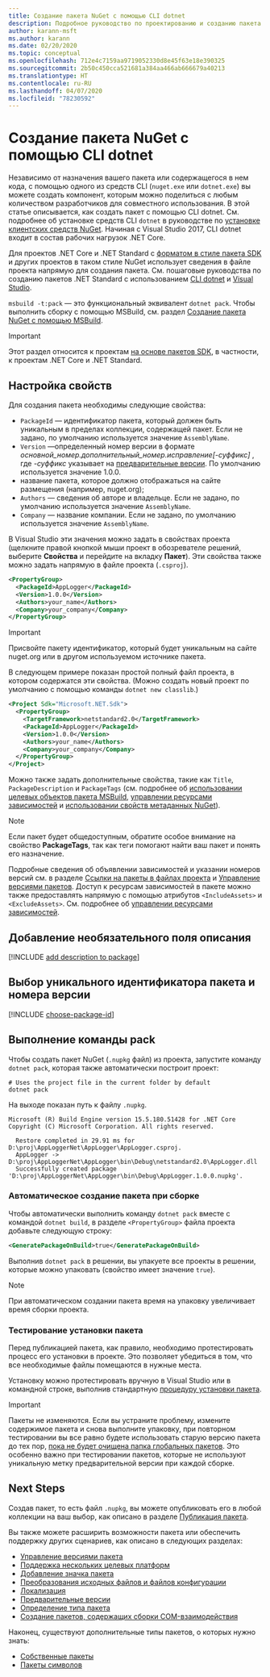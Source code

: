 ```yaml
---
title: Создание пакета NuGet с помощью CLI dotnet
description: Подробное руководство по проектированию и созданию пакета NuGet, включая принятие решений по ключевым аспектам, таким как файлы и управление версиями.
author: karann-msft
ms.author: karann
ms.date: 02/20/2020
ms.topic: conceptual
ms.openlocfilehash: 712e4c7159aa9719052330d8e45f63e18e390325
ms.sourcegitcommit: 2b50c450cca521681a384aa466ab666679a40213
ms.translationtype: HT
ms.contentlocale: ru-RU
ms.lasthandoff: 04/07/2020
ms.locfileid: "78230592"
---
```

# <a name="create-a-nuget-package-using-the-dotnet-cli"></a>Создание пакета NuGet с помощью CLI dotnet

Независимо от назначения вашего пакета или содержащегося в нем кода, с помощью одного из средств CLI (`nuget.exe` или `dotnet.exe`) вы можете создать компонент, которым можно поделиться с любым количеством разработчиков для совместного использования. В этой статье описывается, как создать пакет с помощью CLI dotnet. См. подробнее об установке средств CLI `dotnet` в руководстве по [установке клиентских средств NuGet](../install-nuget-client-tools.md). Начиная с Visual Studio 2017, CLI dotnet входит в состав рабочих нагрузок .NET Core.

Для проектов .NET Core и .NET Standard с [форматом в стиле пакета SDK](../resources/check-project-format.md) и других проектов в таком стиле NuGet использует сведения в файле проекта напрямую для создания пакета. См. пошаговые руководства по созданию пакетов .NET Standard с использованием [CLI dotnet](../quickstart/create-and-publish-a-package-using-the-dotnet-cli.md) и [Visual Studio](../quickstart/create-and-publish-a-package-using-visual-studio.md).

`msbuild -t:pack` — это функциональный эквивалент `dotnet pack`. Чтобы выполнить сборку с помощью MSBuild, см. раздел [Создание пакета NuGet с помощью MSBuild](creating-a-package-msbuild.md).

> [!IMPORTANT]
> Этот раздел относится к проектам [на основе пакетов SDK](../resources/check-project-format.md), в частности, к проектам .NET Core и .NET Standard.

## <a name="set-properties"></a>Настройка свойств

Для создания пакета необходимы следующие свойства:

- `PackageId` — идентификатор пакета, который должен быть уникальным в пределах коллекции, содержащей пакет. Если не задано, по умолчанию используется значение `AssemblyName`.
- `Version` —определенный номер версии в формате *основной_номер.дополнительный_номер.исправление[-суффикс]* , где *-суффикс* указывает на [предварительные версии](prerelease-packages.md). По умолчанию используется значение 1.0.0.
- название пакета, которое должно отображаться на сайте размещения (например, nuget.org);
- `Authors` — сведения об авторе и владельце. Если не задано, по умолчанию используется значение `AssemblyName`.
- `Company` — название компании. Если не задано, по умолчанию используется значение `AssemblyName`.

В Visual Studio эти значения можно задать в свойствах проекта (щелкните правой кнопкой мыши проект в обозревателе решений, выберите **Свойства** и перейдите на вкладку **Пакет**). Эти свойства также можно задать напрямую в файле проекта (`.csproj`).

```xml
<PropertyGroup>
  <PackageId>AppLogger</PackageId>
  <Version>1.0.0</Version>
  <Authors>your_name</Authors>
  <Company>your_company</Company>
</PropertyGroup>
```

> [!Important]
> Присвойте пакету идентификатор, который будет уникальным на сайте nuget.org или в другом используемом источнике пакета.

В следующем примере показан простой полный файл проекта, в котором содержатся эти свойства. (Можно создать новый проект по умолчанию с помощью команды `dotnet new classlib`.)

```xml
<Project Sdk="Microsoft.NET.Sdk">
  <PropertyGroup>
    <TargetFramework>netstandard2.0</TargetFramework>
    <PackageId>AppLogger</PackageId>
    <Version>1.0.0</Version>
    <Authors>your_name</Authors>
    <Company>your_company</Company>
  </PropertyGroup>
</Project>
```

Можно также задать дополнительные свойства, такие как `Title`, `PackageDescription` и `PackageTags` (см. подробнее об [использовании целевых объектов пакета MSBuild](../reference/msbuild-targets.md#pack-target), [управлении ресурсами зависимостей](../consume-packages/package-references-in-project-files.md#controlling-dependency-assets) и [использовании свойств метаданных NuGet](/dotnet/core/tools/csproj#nuget-metadata-properties)).

> [!NOTE]
> Если пакет будет общедоступным, обратите особое внимание на свойство **PackageTags**, так как теги помогают найти ваш пакет и понять его назначение.

Подробные сведения об объявлении зависимостей и указании номеров версий см. в разделе [Ссылки на пакеты в файлах проекта](../consume-packages/package-references-in-project-files.md) и [Управление версиями пакетов](../concepts/package-versioning.md). Доступ к ресурсам зависимостей в пакете можно также предоставлять напрямую с помощью атрибутов `<IncludeAssets>` и `<ExcludeAssets>`. См. подробнее об [управлении ресурсами зависимостей](../consume-packages/package-references-in-project-files.md#controlling-dependency-assets).

## <a name="add-an-optional-description-field"></a>Добавление необязательного поля описания

[!INCLUDE [add description to package](includes/add-description.md)]

## <a name="choose-a-unique-package-identifier-and-set-the-version-number"></a>Выбор уникального идентификатора пакета и номера версии

[!INCLUDE [choose-package-id](includes/choose-package-id.md)]

## <a name="run-the-pack-command"></a>Выполнение команды pack

Чтобы создать пакет NuGet (`.nupkg` файл) из проекта, запустите команду `dotnet pack`, которая также автоматически построит проект:

```dotnetcli
# Uses the project file in the current folder by default
dotnet pack
```

На выходе показан путь к файлу `.nupkg`.

```output
Microsoft (R) Build Engine version 15.5.180.51428 for .NET Core
Copyright (C) Microsoft Corporation. All rights reserved.

  Restore completed in 29.91 ms for D:\proj\AppLoggerNet\AppLogger\AppLogger.csproj.
  AppLogger -> D:\proj\AppLoggerNet\AppLogger\bin\Debug\netstandard2.0\AppLogger.dll
  Successfully created package 'D:\proj\AppLoggerNet\AppLogger\bin\Debug\AppLogger.1.0.0.nupkg'.
```

### <a name="automatically-generate-package-on-build"></a>Автоматическое создание пакета при сборке

Чтобы автоматически выполнить команду `dotnet pack` вместе с командой `dotnet build`, в разделе `<PropertyGroup>` файла проекта добавьте следующую строку:

```xml
<GeneratePackageOnBuild>true</GeneratePackageOnBuild>
```

Выполнив `dotnet pack` в решении, вы упакуете все проекты в решении, которые можно упаковать (свойство [<IsPackable>](/dotnet/core/tools/csproj#nuget-metadata-properties) имеет значение `true`).

> [!NOTE]
> При автоматическом создании пакета время на упаковку увеличивает время сборки проекта.

### <a name="test-package-installation"></a>Тестирование установки пакета

Перед публикацией пакета, как правило, необходимо протестировать процесс его установки в проекте. Это позволяет убедиться в том, что все необходимые файлы помещаются в нужные места.

Установку можно протестировать вручную в Visual Studio или в командной строке, выполнив стандартную [процедуру установки пакета](../consume-packages/overview-and-workflow.md#ways-to-install-a-nuget-package).

> [!IMPORTANT]
> Пакеты не изменяются. Если вы устраните проблему, измените содержимое пакета и снова выполните упаковку, при повторном тестировании вы все равно будете использовать старую версию пакета до тех пор, [пока не будет очищена папка глобальных пакетов](../consume-packages/managing-the-global-packages-and-cache-folders.md#clearing-local-folders). Это особенно важно при тестировании пакетов, которые не используют уникальную метку предварительной версии при каждой сборке.

## <a name="next-steps"></a>Next Steps

Создав пакет, то есть файл `.nupkg`, вы можете опубликовать его в любой коллекции на ваш выбор, как описано в разделе [Публикация пакета](../nuget-org/publish-a-package.md).

Вы также можете расширить возможности пакета или обеспечить поддержку других сценариев, как описано в следующих разделах:

- [Управление версиями пакета](../concepts/package-versioning.md)
- [Поддержка нескольких целевых платформ](../create-packages/multiple-target-frameworks-project-file.md)
- [Добавление значка пакета](../reference/nuspec.md#icon)
- [Преобразования исходных файлов и файлов конфигурации](../create-packages/source-and-config-file-transformations.md)
- [Локализация](../create-packages/creating-localized-packages.md)
- [Предварительные версии](../create-packages/prerelease-packages.md)
- [Определение типа пакета](../create-packages/set-package-type.md)
- [Создание пакетов, содержащих сборки COM-взаимодействия](../create-packages/author-packages-with-COM-interop-assemblies.md)

Наконец, существуют дополнительные типы пакетов, о которых нужно знать:

- [Собственные пакеты](../guides/native-packages.md)
- [Пакеты символов](../create-packages/symbol-packages-snupkg.md)
